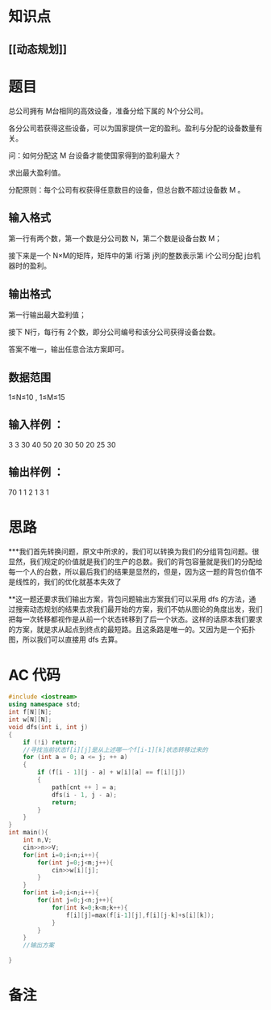 # 知识点
  ## [[动态规划]]
# 题目
 总公司拥有 M台相同的高效设备，准备分给下属的 N个分公司。

各分公司若获得这些设备，可以为国家提供一定的盈利。盈利与分配的设备数量有关。

问：如何分配这 M 台设备才能使国家得到的盈利最大？

求出最大盈利值。

分配原则：每个公司有权获得任意数目的设备，但总台数不超过设备数 M
。

## 输入格式
第一行有两个数，第一个数是分公司数 N，第二个数是设备台数 M；

接下来是一个 N×M的矩阵，矩阵中的第 i行第 j列的整数表示第 i个公司分配 j台机器时的盈利。

## 输出格式
第一行输出最大盈利值；

接下 N行，每行有 2个数，即分公司编号和该分公司获得设备台数。

答案不唯一，输出任意合法方案即可。

## 数据范围
1≤N≤10
,
1≤M≤15
## 输入样例 ：
3 3
30 40 50
20 30 50
20 25 30
## 输出样例 ：
70
1 1
2 1
3 1

# 思路
***我们首先转换问题，原文中所求的，我们可以转换为我们的分组背包问题。很显然，我们规定的价值就是我们的生产的总数。我们的背包容量就是我们的分配给每一个人的台数，所以最后我们的结果是显然的，但是，因为这一题的背包价值不是线性的，我们的优化就基本失效了

**这一题还要求我们输出方案，背包问题输出方案我们可以采用 dfs 的方法，通过搜索动态规划的结果去求我们最开始的方案，我们不妨从图论的角度出发，我们把每一次转移都视作是从前一个状态转移到了后一个状态。这样的话原本我们要求的方案，就是求从起点到终点的最短路。且这条路是唯一的。又因为是一个拓扑图，所以我们可以直接用 dfs 去算。

# AC 代码
```cpp
#include <iostream>
using namespace std;
int f[N][N];
int w[N][N];
void dfs(int i, int j)
{
    if (!i) return;
    //寻找当前状态f[i][j]是从上述哪一个f[i-1][k]状态转移过来的
    for (int a = 0; a <= j; ++ a)
    {
        if (f[i - 1][j - a] + w[i][a] == f[i][j])
        {
            path[cnt ++ ] = a;
            dfs(i - 1, j - a);
            return;
        }
    }
}
int main(){
	int n,V;
	cin>>n>>V;
	for(int i=0;i<n;i++){
		for(int j=0;j<m;j++){
			cin>>w[i][j];
		}
	}
	for(int i=0;i<n;i++){
		for(int j=0;j<n;j++){
			for(int k=0;k<m;k++){
				f[i][j]=max(f[i-1][j],f[i][j-k]+s[i][k]);
			}
		}
	}
	//输出方案
	
}
```
# 备注
